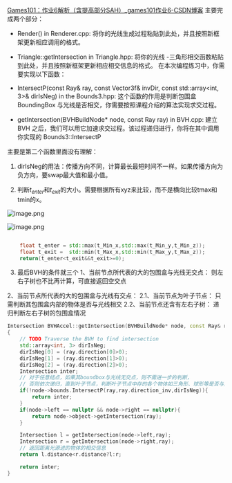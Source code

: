 [Games101：作业6解析（含提高部分SAH）_games101作业6-CSDN博客](https://blog.csdn.net/Q_pril/article/details/124054123)
主要完成两个部分：

- Render() in Renderer.cpp: 将你的光线生成过程粘贴到此处，并且按照新框架更新相应调用的格式。

- Triangle::getIntersection in Triangle.hpp: 将你的光线 -三角形相交函数粘贴到此处，并且按照新框架更新相应相交信息的格式。
在本次编程练习中，你需要实现以下函数：

- IntersectP(const Ray& ray, const Vector3f& invDir, const std::array<int, 3>& dirIsNeg) in the Bounds3.hpp: 这个函数的作用是判断包围盒 BoundingBox 与光线是否相交，你需要按照课程介绍的算法实现求交过程。

- getIntersection(BVHBuildNode* node, const Ray ray) in BVH.cpp: 建立 BVH 之后，我们可以用它加速求交过程。该过程递归进行，你将在其中调用你实现的 Bounds3::IntersectP

主要是第二个函数里面没有理解：

1. dirIsNeg的用法：传播方向不同，计算最长最短时间不一样。如果传播方向为负方向，要swap最大值和最小值。

2. 判断$t_{enter}$和$t_{exit}$的大小。需要根据所有xyz来比较，而不是横向比较tmax和tmin的x。

![image.png](https://picbed-1305808788.cos.ap-chengdu.myqcloud.com/img/20241116170916.png)

![image.png](https://picbed-1305808788.cos.ap-chengdu.myqcloud.com/img/20241116170922.png)

```cpp

    float t_enter = std::max(t_Min_x,std::max(t_Min_y,t_Min_z));
    float t_exit =  std::min(t_Max_x,std::min(t_Max_y,t_Max_z));
    return(t_enter<t_exit&&t_exit>=0);
```

3. 最后BVH的条件就三个
1、当前节点所代表的大的包围盒与光线无交点：
则左右子树也不比再计算，可直接返回空交点

2、当前节点所代表的大的包围盒与光线有交点：
2.1、当前节点为叶子节点：
只需判断其包围盒内部的物体是否与光线相交
2.2、当前节点还含有左右子树：
递归判断左右子树的包围盒情况

```cpp
Intersection BVHAccel::getIntersection(BVHBuildNode* node, const Ray& ray) const
{
    // TODO Traverse the BVH to find intersection
    std::array<int, 3> dirIsNeg;
    dirIsNeg[0] = (ray.direction[0]>0);
    dirIsNeg[1] = (ray.direction[1]>0);
    dirIsNeg[2] = (ray.direction[2]>0);
    Intersection inter;
    // 对于任意结点，如果其boundbox与光线无交点，则不需进一步的判断，
    // 否则依次递归，直到叶子节点，判断叶子节点中存的各个物体如三角形、球形等是否与光线有交点
    if(!node->bounds.IntersectP(ray,ray.direction_inv,dirIsNeg)){
        return inter;
    }
    if(node->left == nullptr && node->right == nullptr){
        return node->object->getIntersection(ray);
    }

    Intersection l = getIntersection(node->left,ray);
    Intersection r = getIntersection(node->right,ray);
    // 返回距离光源进的物体的相交信息
    return l.distance<r.distance?l:r;

    return inter;
}
```
